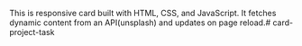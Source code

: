 This is responsive card  built with HTML, CSS, and JavaScript. It fetches dynamic content from an API(unsplash) and updates  on page reload.# card-project-task
